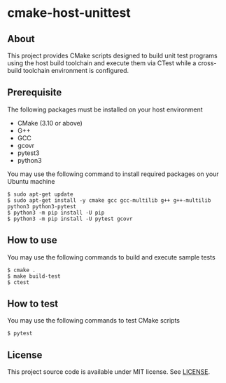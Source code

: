 # cmake-host-unittest

## About

This project provides CMake scripts designed to build unit test programs using the host build toolchain and execute them via CTest while a cross-build toolchain environment is configured.


## Prerequisite

The following packages must be installed on your host environment

- CMake (3.10 or above)
- G++
- GCC
- gcovr
- pytest3
- python3

You may use the following command to install required packages on your Ubuntu machine

    $ sudo apt-get update
    $ sudo apt-get install -y cmake gcc gcc-multilib g++ g++-multilib python3 python3-pytest
    $ python3 -m pip install -U pip
    $ python3 -m pip install -U pytest gcovr


## How to use

You may use the following commands to build and execute sample tests

    $ cmake .
    $ make build-test
    $ ctest


## How to test

You may use the following commands to test CMake scripts

    $ pytest


## License

This project source code is available under MIT license. See [LICENSE](LICENSE).
